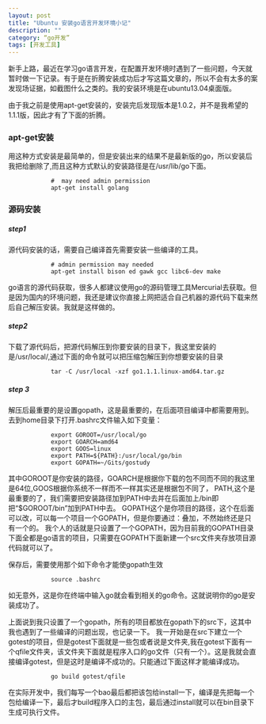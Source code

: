 ```yaml
---
layout: post
title: "Ubuntu 安装go语言开发环境小记"
description: ""
category: “go开发”
tags: [开发工具]
---
```


新手上路，最近在学习go语言开发，在配置开发环境时遇到了一些问题，今天就暂时做一下记录。有于是在折腾安装成功后才写这篇文章的，所以不会有太多的案发现场证据，如截图什么之类的。我的安装环境是在ubuntu13.04桌面版。

由于我之前是使用apt-get安装的，安装完后发现版本是1.0.2，并不是我希望的1.1.1版，因此才有了下面的折腾。

###  apt-get安装
用这种方式安装是最简单的，但是安装出来的结果不是最新版的go，所以安装后我把给删除了,而且这种方式默认的安装路径是在/usr/lib/go下面。

                #  may need admin permission
                apt-get install golang 

### 源码安装
##### step1
源代码安装的话，需要自己编译首先需要安装一些编译的工具。

                # admin permission may needed
                apt-get install bison ed gawk gcc libc6-dev make

go语言的源代码获取，很多人都建议使用go的源码管理工具Mercurial去获取。但是因为国内的环境问题，我还是建议你直接上网把适合自己机器的源代码下载来然后自己解压安装。我就是这样做的。

##### step2
下载了源代码后，把源代码解压到你要安装的目录下，我这里安装的是/usr/local/,通过下面的命令就可以把压缩包解压到你想要安装的目录

                tar -C /usr/local -xzf go1.1.1.linux-amd64.tar.gz

##### step 3
解压后最重要的是设置gopath，这是最重要的，在后面项目编译中都需要用到。去到home目录下打开.bashrc文件输入如下变量：

                export GOROOT=/usr/local/go
                export GOARCH=amd64
                export GOOS=linux
                export PATH=${PATH}:/usr/local/go/bin
                export GOPATH=~/Gits/gostudy
其中GOROOT是你安装的路径，GOARCH是根据你下载的包不同而不同的我这里是64位,GOOS根据你系统不一样而不一样其实还是根据包不同了，
PATH,这个是最重要的了，我们需要把安装路径加到PATH中去并在后面加上/bin即把“$GOROOT/bin”加到PATH中去。
GOPATH这个是你项目的路径，这个在后面可以改，可以每一个项目一个GOPATH，但是你要通过：叠加，不然始终还是只有一个的。
我个人的话就是只设置了一个GOPATH，因为目前我的GOPATH目录下面全都是go语言的项目，只需要在GOPATH下面新建一个src文件夹存放项目源代码就可以了。

保存后，需要使用那个如下命令才能使gopath生效

                source .bashrc

如无意外，这是你在终端中输入go就会看到相关的go命令。这就说明你的go是安装成功了。

上面说到我只设置了一个gopath，所有的项目都放在gopath下的src下，这其中我也遇到了一些编译的问题出现，也记录一下。
我一开始是在src下建立一个gotest的项目，但是gotest下面就是一些包或者说是文件夹,我在gotest下面有一个qfile文件夹，该文件夹下面就是程序入口的go文件（只有一个）。这是我就会直接编译gotest，但是这时是编译不成功的。只能通过下面这样才能编译成功。

                go build gotest/qfile 

在实际开发中，我们每写一个bao最后都把该包给install一下，编译是先把每一个包给编译一下，最后才build程序入口的主包，最后通过install就可以在bin目录下生成可执行文件。
